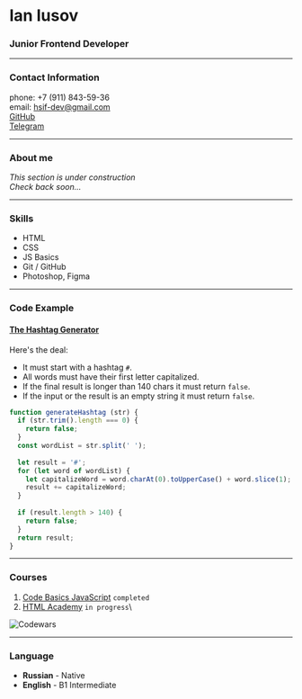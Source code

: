 # Ian Iusov

### Junior Frontend Developer

___
### Contact Information
phone: +7 (911) 843-59-36\
email: <hsif-dev@gmail.com>\
[GitHub][1]\
[Telegram][2]

___
### About me
*This section is under construction\
Check back soon...*

___
### Skills
* HTML
* CSS
* JS Basics
* Git / GitHub
* Photoshop, Figma

___
### Code Example
#### [The Hashtag Generator][3]
Here's the deal:

* It must start with a hashtag `#`.
* All words must have their first letter capitalized.
* If the final result is longer than 140 chars it must return `false`.
* If the input or the result is an empty string it must return `false`.

```javascript
function generateHashtag (str) {
  if (str.trim().length === 0) {
    return false;
  }
  const wordList = str.split(' ');
  
  let result = '#';
  for (let word of wordList) {
    let capitalizeWord = word.charAt(0).toUpperCase() + word.slice(1);
    result += capitalizeWord;
  }
  
  if (result.length > 140) {
    return false;
  }
  return result;
}
```

___
### Courses
1. [Code Basics JavaScript][4] `completed`
1. [HTML Academy][5] `in progress`\

![Codewars][6]

___
### Language
* **Russian** - Native 
* **English** - B1 Intermediate


[1]:https://github.com/hsif-dev
[2]:https://t.me/hsifananab
[3]:https://www.codewars.com/kata/52449b062fb80683ec000024
[4]:https://ru.code-basics.com/languages/javascript
[5]:https://htmlacademy.ru/study
[6]:https://www.codewars.com/users/hsifananab/badges/large
